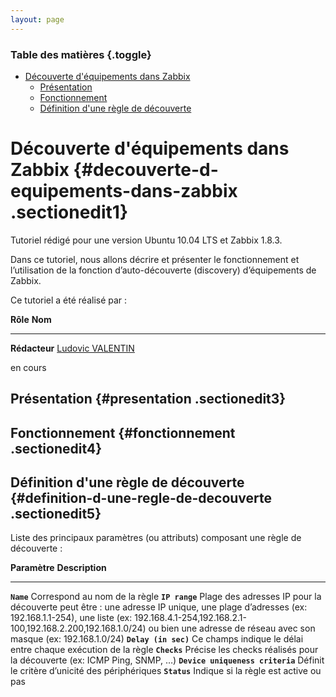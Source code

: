 ```yaml
---
layout: page
---
```


### Table des matières {.toggle}

-   [Découverte d'équipements dans
    Zabbix](zabbix-discovery.html#decouverte-d-equipements-dans-zabbix)
    -   [Présentation](zabbix-discovery.html#presentation)
    -   [Fonctionnement](zabbix-discovery.html#fonctionnement)
    -   [Définition d'une règle de
        découverte](zabbix-discovery.html#definition-d-une-regle-de-decouverte)

Découverte d'équipements dans Zabbix {#decouverte-d-equipements-dans-zabbix .sectionedit1}
====================================

Tutoriel rédigé pour une version Ubuntu 10.04 LTS et Zabbix 1.8.3.

Dans ce tutoriel, nous allons décrire et présenter le fonctionnement et
l’utilisation de la fonction d’auto-découverte (discovery) d’équipements
de Zabbix.

Ce tutoriel a été réalisé par :

  **Rôle**        **Nom**
  --------------- ---------------------------------------------------------------------------------------------------------------------------------------------------------
  **Rédacteur**   [Ludovic VALENTIN](http://www.monitoring-fr.org/community/members/ludovic-valentin/ "http://www.monitoring-fr.org/community/members/ludovic-valentin/")

en cours

Présentation {#presentation .sectionedit3}
------------

Fonctionnement {#fonctionnement .sectionedit4}
--------------

Définition d'une règle de découverte {#definition-d-une-regle-de-decouverte .sectionedit5}
------------------------------------

Liste des principaux paramètres (ou attributs) composant une règle de
découverte :

  **Paramètre**                      **Description**
  ---------------------------------- -------------------------------------------------------------------------------------------------------------------------------------------------------------------------------------------------------------------------------------------------------------------------
  **`Name`**                         Correspond au nom de la règle
  **`IP range`**                     Plage des adresses IP pour la découverte peut être : une adresse IP unique, une plage d’adresses (ex: 192.168.1.1-254), une liste (ex: 192.168.4.1-254,192.168.2.1-100,192.168.2.200,192.168.1.0/24) ou bien une adresse de réseau avec son masque (ex: 192.168.1.0/24)
  **`Delay (in sec)`**               Ce champs indique le délai entre chaque exécution de la règle
  **`Checks`**                       Précise les checks réalisés pour la découverte (ex: ICMP Ping, SNMP, …)
  **`Device uniqueness criteria`**   Définit le critère d’unicité des périphériques
  **`Status`**                       Indique si la règle est active ou pas


